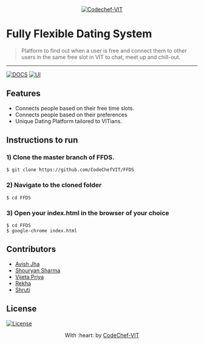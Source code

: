 <p align="center"><a href="https://www.codechefvit.com" target="_blank"><img src="https://s3.amazonaws.com/codechef_shared/sites/all/themes/abessive/logo-3.png" title="CodeChef-VIT" alt="Codechef-VIT"></a>
</p>

# Fully Flexible Dating System

> <Subtitle>
> Platform to find out when a user is free and connect them to other users in the same free slot in VIT to chat, meet up and chill-out.

---

[![DOCS](https://img.shields.io/badge/Documentation-see%20docs-green?style=flat-square&logo=appveyor)]() 
  [![UI ](https://img.shields.io/badge/User%20Interface-Link%20to%20UI-orange?style=flat-square&logo=appveyor)]()

## Features
- Connects people based on their free time slots.
- Connects people based on their preferences
- Unique Dating Platform tailored to VITians.




<!-- ## Screenshots
<img src="https://github.com/akshatvg/common-entry-test/raw/master/static/img/header.png" alt="Project Screenshots"> -->

## Instructions to run

### 1) Clone the master branch of FFDS.

```
$ git clone https://github.com/CodeChefVIT/FFDS
```

### 2) Navigate to the cloned folder

```
$ cd FFDS
```

### 3) Open your index.html in the browser of your choice

```
$ cd FFDS
$ google-chrome index.html
```

## Contributors

- <a href="https://github.com/avishj/">Avish Jha</a>
- <a href="https://github.com/<Contributor>">Shouryan Sharma</a>
- <a href="https://github.com/<Contributor>">Vijeta Priya</a>
- <a href="https://github.com/<Contributor>">Rekha</a>
- <a href="https://github.com/<Contributor>">Shruti</a>

## License

[![License](https://img.shields.io/:license-mit-blue.svg?style=flat-square)](https://badges.mit-license.org)

<p align="center">
  With :heart: by <a href="https://www.codechefvit.com" target="_blank">CodeChef-VIT</a>
</p>


